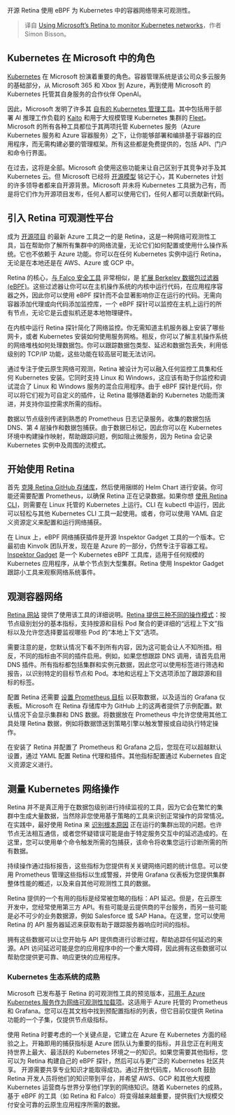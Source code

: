 
<!--
title: 使用Microsoft的Retina监控Kubernetes网络
cover: https://images.techhive.com/images/article/2016/11/ethernet_cables-100694419-large.jpg?auto=webp&quality=85,70
-->

开源 Retina 使用 eBPF 为 Kubernetes 中的容器网络带来可观测性。

> 译自 [Using Microsoft’s Retina to monitor Kubernetes networks](https://www.infoworld.com/article/3714683/using-microsoft-s-retina-to-monitor-kubernetes-networks.html)，作者 Simon Bisson。


## Kubernetes 在 Microsoft 中的角色

[Kubernetes](https://www.infoworld.com/article/3268073/what-is-kubernetes-your-next-application-platform.html) 在 Microsoft 扮演着重要的角色。容器管理系统是该公司众多云服务的基础部分，从 Microsoft 365 和 Xbox 到 Azure，再到使用 Microsoft 的 Kubernetes 托管其自身服务的合作伙伴 OpenAI。

因此，Microsoft 发明了许多其 [自有的 Kubernetes 管理工具](https://www.infoworld.com/article/3714767/building-a-smarter-azure-kubernetes-for-developers.html)。其中包括用于部署 AI 推理工作负载的 [Kaito](https://github.com/Azure/kaito) 和用于大规模管理 Kubernetes 集群的 [Fleet](https://learn.microsoft.com/en-us/azure/kubernetes-fleet/overview)。Microsoft 的所有各种工具都位于其两项托管 Kubernetes 服务（Azure Kubernetes 服务和 Azure 容器服务）之下，让你能够部署和编排基于容器的应用程序，而无需构建必要的管理框架。所有这些都是免费提供的，包括 API、门户和命令行界面。

在过去，这将是全部。Microsoft 会使用这些功能来让自己区别于其竞争对手及其 Kubernetes 云。但 Microsoft 已经将 [开源模型](https://www.infoworld.com/article/3429076/what-is-open-source-software-open-source-and-foss-explained.html) 铭记于心，其 Kubernetes 计划的许多领导者都来自开源背景。Microsoft 并未将 Kubernetes 工具据为己有，而是将它们作为开源项目发布，任何人都可以使用它们，任何人都可以贡献新代码。

## 引入 Retina 可观测性平台

成为 [开源项目](https://azure.microsoft.com/en-us/blog/microsoft-open-sources-retina-a-cloud-native-container-networking-observability-platform/) 的最新 Azure 工具之一的是 Retina，这是一种网络可观测性工具，旨在帮助你了解所有集群中的网络流量，无论它们如何配置或使用什么操作系统。它也不依赖于 Azure 功能。你可以在任何 Kubernetes 实例中运行 Retina，无论是在本地还是在 AWS、Azure 或 GCP 中。

Retina 的核心，[与 Falco 安全工具](https://www.infoworld.com/article/3714269/securing-azure-kubernetes-with-falco.html) 非常相似，是 [扩展 Berkeley 数据包过滤器 (eBPF)](https://ebpf.io/)。这些过滤器让你可以在主机操作系统的内核中运行代码，在应用程序容器之外，因此你可以使用 eBPF 探针而不会显著影响你正在运行的代码。无需向容器添加代理或向代码添加监控库，一个 eBPF 探针可以监控在主机上运行的所有节点，无论它是云虚拟机还是本地物理硬件。

在内核中运行 Retina 探针简化了网络监控。你无需知道主机服务器上安装了哪些网卡，或者 Kubernetes 安装如何使用服务网格。相反，你可以了解主机操作系统的网络堆栈如何处理数据包。你可以跟踪数据包类型、延迟和数据包丢失，利用低级别的 TCP/IP 功能，这些功能在较高层可能无法访问。

通过专注于使云原生网络可观测，Retina 被设计为可以融入任何监控工具集和任何 Kubernetes 安装。它同时支持 Linux 和 Windows，这应该有助于你监控和调试混合了 Linux 和 Windows 服务的混合应用程序。由于 eBPF 探针是代码，你可以将它们视为可自定义的插件，让 Retina 能够随着新的 Kubernetes 功能而演进，并支持你监控需求所需的指标。

数据以节点级别传递到熟悉的 Prometheus 日志记录服务。收集的数据包括 DNS、第 4 层操作和数据包捕获。由于数据已标记，因此你可以在 Kubernetes 环境中构建操作映射，帮助跟踪问题，例如阻止微服务，因为 Retina 会记录 Kubernetes 实例中及周围的流模式。

## 开始使用 Retina

首先 [克隆 Retina GitHub 存储库](https://github.com/microsoft/retina)，然后使用捆绑的 Helm Chart 进行安装。你可能还需要配置 Prometheus，以确保 Retina 正在记录数据。如果你想 [使用 Retina CLI](https://retina.sh/docs/installation/cli/)，则需要在 Linux 托管的 Kubernetes 上运行。CLI 在 kubectl 中运行，因此可以轻松与其他 Kubernetes CLI 工具一起使用。或者，你可以使用 YAML 自定义资源定义来配置和运行网络捕获。

在 Linux 上，eBPF 网络捕获插件是开源 Inspektor Gadget 工具的一个版本。它最初由 Kinvolk 团队开发，现在是 Azure 的一部分，仍然专注于容器工程。[Inspektor Gadget](https://www.inspektor-gadget.io/) 是一个 Kubernetes eBPF 工具库，适用于任何规模的 Kubernetes 应用程序，从单个节点到大型集群。Retina 使用 Inspektor Gadget 跟踪小工具来观察网络系统事件。

## 观测容器网络

[Retina 网站](https://retina.sh/) 提供了使用该工具的详细说明。[Retina 提供三种不同的操作模式](https://retina.sh/docs/metrics/modes/)：按节点级别划分的基本指标，支持按源和目标 Pod 聚合的更详细的“远程上下文”指标以及允许您选择要监视哪些 Pod 的“本地上下文”选项。

需要注意的是，您默认情况下看不到所有内容，因为这可能会让人不知所措。相反，不同的指标由不同的插件启用。例如，如果您想跟踪 DNS 调用，请首先启用 DNS 插件。所有指标都包括集群和实例元数据，因此您可以使用标签进行筛选和报告，以识别特定的目标节点和 Pod。本地和远程上下文选项添加了跟踪源和目标的标签。

配置 Retina 还需要 [设置 Prometheus 目标](https://retina.sh/docs/installation/prometheus-unmanaged) 以获取数据，以及适当的 Grafana 仪表板。Microsoft 在 Retina 存储库中为 GitHub 上的这两者提供了示例配置。默认情况下会显示集群和 DNS 数据。将数据放在 Prometheus 中允许您使用其他工具处理 Retina 数据，例如将数据馈送到策略引擎以触发警报或自动执行特定操作。

在安装了 Retina 并配置了 Prometheus 和 Grafana 之后，您现在可以超越默认设置，通过 YAML 配置 Retina 代理和插件。其他指标配置通过 Kubernetes 自定义资源定义进行。

## 测量 Kubernetes 网络操作

Retina 并不是真正用于在数据包级别进行持续监视的工具，因为它会在繁忙的集群中生成大量数据，当然除非您使用基于策略的工具来识别正常操作的异常情况。在实践中，最好使用 Retina 来 [识别根本原因](https://www.infoworld.com/article/3714761/4-steps-to-improve-root-cause-analysis.html) 正在运行的集群出现的问题。也许节点无法相互通信，或者您怀疑错误可能是由于特定服务交互中的延迟造成的。在这里，您可以使用单个命令触发所需的包捕获，该命令将收集您运行诊断所需的所有数据。

持续操作通过指标报告，这些指标为您提供有关关键网络问题的统计信息。可以使用 Prometheus 管理这些指标以生成警报，并使用 Grafana 仪表板为您提供集群整体性能的概述，以及来自其他可观测性工具的数据。

Retina 提供的一个有用的指标是经常被忽略的指标：API 延迟。但是，在云原生开发中，您经常使用第三方 API。有些可能是云提供商的平台服务，而另一些可能是必不可少的业务数据源，例如 Salesforce 或 SAP Hana。在这里，您可以使用 Retina 的 API 服务器延迟来获取有助于跟踪服务器响应时间的指标。

拥有这些数据可以让您开始与 API 提供商进行诊断过程，帮助追踪任何延迟的来源。API 访问延迟可能是您的应用程序中的一个重大障碍，因此拥有这些数据可以帮助您提供更可靠、响应更快的应用程序。

### Kubernetes 生态系统的成熟

Microsoft 已发布基于 Retina 的可观测性工具的预览版本，[可用于 Azure Kubernetes 服务作为网络可观测性加载项](https://learn.microsoft.com/en-us/azure/aks/network-observability-overview)。这适用于 Azure 托管的 Prometheus 和 Grafana。您可以在其文档中找到预配置指标的列表，但它目前仅提供 Retina 功能的一个子集，仅提供节点级指标。

使用 Retina 时要考虑的一个关键点是，它建立在 Azure 在 Kubernetes 方面的经验之上。开箱即用的捕获指标是 Azure 团队认为重要的指标，并且您正在利用支持世界上最大、最活跃的 Kubernetes 环境之一的知识。如果您需要其他指标，您可以为 Retina 构建自己的 eBPF 探针，然后可以与更广泛的 Kubernetes 社区共享。
开源需要共享专业知识才能取得成功。通过开放代码库，Microsoft 鼓励 Retina 开发人员将他们的知识带到平台，并希望 AWS、GCP 和其他大规模 Kubernetes 运营商与世界分享他们学到的网络知识。随着 Kubernetes 的成熟，基于 eBPF 的工具（如 Retina 和 Falco）将变得越来越重要，提供我们大规模交付安全可靠的云原生应用程序所需的数据。

